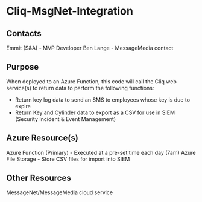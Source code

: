 # Cliq-MsgNet-Integration

## Contacts
Emmit (S&A) - MVP Developer
Ben Lange - MessageMedia contact

## Purpose
When deployed to an Azure Function, this code will call the Cliq web service(s) to return data to perform the following functions:
* Return key log data to send an SMS to employees whose key is due to expire
* Return Key and Cylinder data to export as a CSV for use in SIEM (Security Incident & Event Management)


## Azure Resource(s)
Azure Function (Primary) - Executed at a pre-set time each day (7am)
Azure File Storage - Store CSV files for import into SIEM

## Other Resources
MessageNet/MessageMedia cloud service


